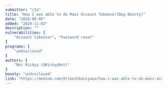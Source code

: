 ```yaml
---
submitter: "c2a"
title: "How I was able to do Mass Account Takeover[Bug Bounty]"
date: "2020-08-05"
added: "2024-11-03"
description: ""
vulnerabilities: [
    "Account takeover", "Password reset"
]
programs: [
    "undisclosed"
]
authors: [
    "Not Rickyy (@RickyyNot)"
]
bounty: "undisclosed"
link: "https://medium.com/@rikeshbaniyaaa/how-i-was-able-to-do-mass-account-takeover-bug-bounty-b279af1ce62b"
---
```




